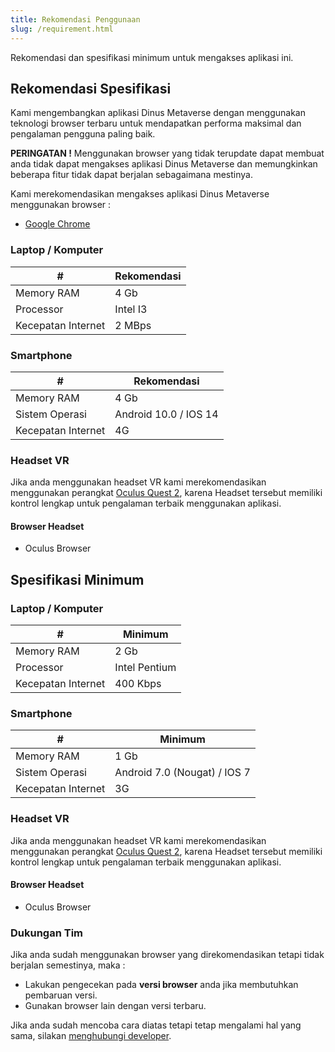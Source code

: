 ```yaml
---
title: Rekomendasi Penggunaan 
slug: /requirement.html
---
```


Rekomendasi dan spesifikasi minimum untuk mengakses aplikasi ini.

## Rekomendasi Spesifikasi

Kami mengembangkan aplikasi Dinus Metaverse dengan menggunakan teknologi browser terbaru untuk mendapatkan performa maksimal dan pengalaman pengguna paling baik.

**PERINGATAN !** Menggunakan browser yang tidak terupdate dapat membuat anda tidak dapat mengakses aplikasi Dinus Metaverse dan memungkinkan beberapa fitur tidak dapat berjalan sebagaimana mestinya.

Kami merekomendasikan mengakses aplikasi Dinus Metaverse menggunakan browser : 

- [Google Chrome](https://www.google.com/chrome/)

### Laptop / Komputer

|# | Rekomendasi |
|--------| ----------- |
|Memory RAM | 4 Gb |
|Processor | Intel I3 |
|Kecepatan Internet| 2 MBps |

### Smartphone

|#| Rekomendasi |
|--------| ----------- |
|Memory RAM| 4 Gb |
|Sistem Operasi| Android 10.0 / IOS 14  |
|Kecepatan Internet| 4G |


### Headset VR

Jika anda menggunakan headset VR kami merekomendasikan menggunakan perangkat [Oculus Quest 2](https://store.facebook.com/quest/products/quest-2/?utm_source=www.google.com&utm_medium=oculusredirect), karena Headset tersebut memiliki kontrol lengkap untuk pengalaman terbaik menggunakan aplikasi.

#### Browser Headset
- Oculus Browser

## Spesifikasi Minimum

### Laptop / Komputer

|#| Minimum | 
|--------| ----------- | 
|Memory RAM| 2 Gb | 
|Processor| Intel Pentium | 
|Kecepatan Internet| 400 Kbps | 

### Smartphone

|#| Minimum | 
|--------| ----------- | 
|Memory RAM| 1 Gb | 
|Sistem Operasi| Android 7.0 (Nougat) / IOS 7 |
|Kecepatan Internet| 3G |

### Headset VR

Jika anda menggunakan headset VR kami merekomendasikan menggunakan perangkat [Oculus Quest 2](https://store.facebook.com/quest/products/quest-2/?utm_source=www.google.com&utm_medium=oculusredirect), karena Headset tersebut memiliki kontrol lengkap untuk pengalaman terbaik menggunakan aplikasi.

#### Browser Headset
- Oculus Browser

### Dukungan Tim
Jika anda sudah menggunakan browser yang direkomendasikan tetapi tidak berjalan semestinya, maka : 
- Lakukan pengecekan pada **versi browser** anda jika membutuhkan pembaruan versi.
- Gunakan browser lain dengan versi terbaru.

Jika anda sudah mencoba cara diatas tetapi tetap mengalami hal yang sama, silakan [menghubungi developer](http://localhost:3000/docs/troubleshoot.html#jika-masih-error-bisa-menghubungi-admin).